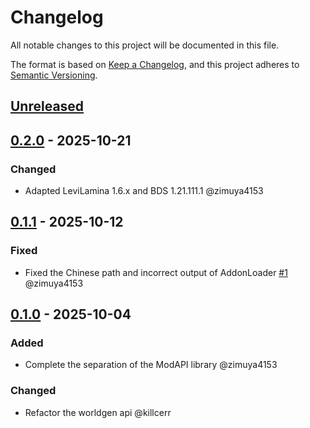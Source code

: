 # Changelog

All notable changes to this project will be documented in this file.

The format is based on [Keep a Changelog](https://keepachangelog.com/en/1.0.0/),
and this project adheres to [Semantic Versioning](https://semver.org/spec/v2.0.0.html).

## [Unreleased]

## [0.2.0] - 2025-10-21

### Changed

- Adapted LeviLamina 1.6.x and BDS 1.21.111.1 @zimuya4153

## [0.1.1] - 2025-10-12

### Fixed

- Fixed the Chinese path and incorrect output of AddonLoader [#1] @zimuya4153

## [0.1.0] - 2025-10-04

### Added

- Complete the separation of the ModAPI library @zimuya4153

### Changed

- Refactor the worldgen api @killcerr

[#1]: http://github.com/GroupMountain/ModAPI-Release/issues/1

[Unreleased]: http://github.com/GroupMountain/ModAPI-Release/compare/v0.2.0...HEAD
[0.2.0]: http://github.com/GroupMountain/ModAPI-Release/compare/v0.1.1...v0.2.0
[0.1.1]: http://github.com/GroupMountain/ModAPI-Release/compare/v0.1.0...v0.1.1
[0.1.0]: http://github.com/GroupMountain/ModAPI-Release/releases/tag/v0.1.0
